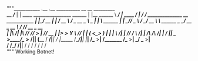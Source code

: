 """___________    .__                                    .__             __________        __                 __              _________                                
\__    ___/___ |  |   ____   ________________  ______ |  |__          \______   \ _____/  |_  ____   _____/  |_           /   _____/ ______________  __ ___________ 
  |    |_/ __ \|  | _/ __ \ / ___\_  __ \__  \ \____ \|  |  \   ______ |    |  _//  _ \   __\/    \_/ __ \   __\  ______  \_____  \_/ __ \_  __ \  \/ // __ \_  __ \
  |    |\  ___/|  |_\  ___// /_/  >  | \// __ \|  |_> >   Y  \ /_____/ |    |   (  <_> )  | |   |  \  ___/|  |   /_____/  /        \  ___/|  | \/\   /\  ___/|  | \/
  |____| \___  >____/\___  >___  /|__|  (____  /   __/|___|  /         |______  /\____/|__| |___|  /\___  >__|           /_______  /\___  >__|    \_/  \___  >__|   
             \/          \/_____/            \/|__|        \/                 \/                 \/     \/                       \/     \/                 \/      
"""
Working Botnet!
